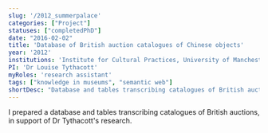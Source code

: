 ```yaml
---
slug: '/2012_summerpalace'
categories: ["Project"]
statuses: ["completedPhD"]
date: "2016-02-02"
title: 'Database of British auction catalogues of Chinese objects'
year: '2012'
institutions: 'Institute for Cultural Practices, University of Manchester'
PI: 'Dr Louise Tythacott'
myRoles: 'research assistant'
tags: ["knowledge in museums", "semantic web"]
shortDesc: "Database and tables transcribing catalogues of British auctions of Chinese objects."
---
```


I prepared a database and tables transcribing catalogues of British auctions, in support of Dr Tythacott's research.